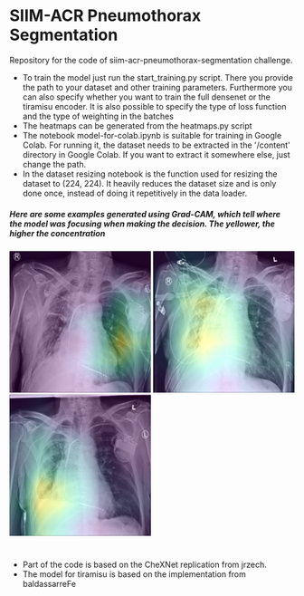 # SIIM-ACR Pneumothorax Segmentation

Repository for the code of siim-acr-pneumothorax-segmentation challenge.

-   To train the model just run the start_training.py script. There you provide the path to your dataset and other training parameters. 
Furthermore you can also specify whether you want to train the full densenet or the tiramisu encoder. It is also possible to specify the type of loss function and the type of weighting in the batches
-   The heatmaps can be generated from the heatmaps.py script
-   The notebook model-for-colab.ipynb is suitable for training in Google Colab. For running it, the dataset needs to be extracted in the '/content' directory in Google Colab. If you want to extract it somewhere else, just change the path.
-   In the dataset resizing notebook is the function used for resizing the dataset to (224, 224).
    It heavily reduces the dataset size and is only done once, instead of doing it repetitively in the data loader.


##### Here are some examples generated using Grad-CAM, which tell where the model was focusing when making the decision. The yellower, the higher the concentration

<div>
    <img src = "https://github.com/Panariti/Pneumothorax-Segmentation-Classification-and-Localization/blob/master/heatmaps/heatmap-00000013_002.jpg" width="250">
<img src = "https://github.com/Panariti/Pneumothorax-Segmentation-Classification-and-Localization/blob/master/heatmaps/heatmap-00000013_010.jpg" width="250">
    <img src = "https://github.com/Panariti/Pneumothorax-Segmentation-Classification-and-Localization/blob/master/heatmaps/heatmap-00000013_018.jpg" width="250">
    </div>
    



#
-   Part of the code is based on the CheXNet replication from jrzech.
-   The model for tiramisu is based on the implementation from baldassarreFe
